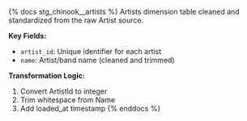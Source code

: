 {% docs stg_chinook__artists %}
Artists dimension table cleaned and standardized from the raw Artist source.

**Key Fields:**
- `artist_id`: Unique identifier for each artist
- `name`: Artist/band name (cleaned and trimmed)

**Transformation Logic:**
1. Convert ArtistId to integer
2. Trim whitespace from Name
3. Add loaded_at timestamp
{% enddocs %}
